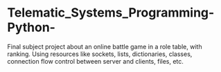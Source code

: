 # Telematic_Systems_Programming-Python-
Final subject project about an online battle game in a role table, with ranking. Using resources like sockets, lists, dictionaries, classes, connection flow control between server and clients, files, etc.

